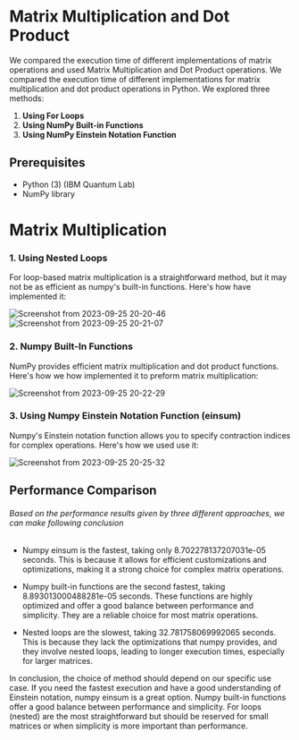 # Matrix Multiplication and Dot Product



We compared the execution time of different implementations of matrix operations and used Matrix Multiplication and Dot Product operations. We compared the execution time of different implementations for matrix multiplication and dot product operations in Python. We explored three methods:

1. **Using For Loops**
2. **Using NumPy Built-in Functions**
3. **Using NumPy Einstein Notation Function**

## Prerequisites
- Python (3) (IBM Quantum Lab)
- NumPy library

# Matrix Multiplication

  ### 1. Using Nested Loops
For loop-based matrix multiplication is a straightforward method, but it may not be as efficient as numpy's built-in functions. Here's how have implemented it:


![Screenshot from 2023-09-25 20-20-46](https://github.com/tirthbha/23-Homework2G1/assets/143649367/0abec22c-85eb-4efb-9809-69284dfc5194)
![Screenshot from 2023-09-25 20-21-07](https://github.com/tirthbha/23-Homework2G1/assets/143649367/62f1c99c-567b-4e47-99ae-908e86b0e55f)


### 2. Numpy Built-In Functions
NumPy provides efficient matrix multiplication and dot product functions. Here's how we how implemented it to preform matrix multiplication:

![Screenshot from 2023-09-25 20-22-29](https://github.com/tirthbha/23-Homework2G1/assets/143649367/a735cc84-42af-4594-b1c5-a157aba3ab8a)

### 3. Using Numpy Einstein Notation Function (einsum)

Numpy's Einstein notation function allows you to specify contraction indices for complex operations. Here's how we used use it:

![Screenshot from 2023-09-25 20-25-32](https://github.com/tirthbha/23-Homework2G1/assets/143649367/9a6b5b37-80de-4492-887c-10318b99132e)

## Performance Comparison

###### Based on the performance results given by three different approaches, we can make following conclusion

- Numpy einsum is the fastest, taking only 8.702278137207031e-05 seconds. This is because it allows for efficient customizations     and optimizations, making it a strong choice for complex matrix operations.

- Numpy built-in functions are the second fastest, taking 8.893013000488281e-05 seconds. These functions are highly optimized and    offer a good balance between performance and simplicity. They are a reliable choice for most matrix operations.

- Nested loops are the slowest, taking 32.781758069992065 seconds. This is because they lack the optimizations that numpy            provides, and they involve nested loops, leading to longer execution times, especially for larger matrices.

In conclusion, the choice of method should depend on our specific use case. If you need the fastest execution and have a good understanding of Einstein notation, numpy einsum is a great option. Numpy built-in functions offer a good balance between performance and simplicity. For loops (nested) are the most straightforward but should be reserved for small matrices or when simplicity is more important than performance.
